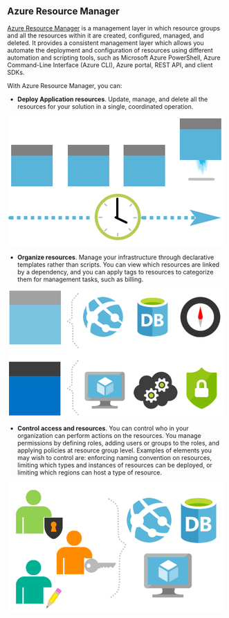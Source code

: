## Azure Resource Manager

[Azure Resource Manager](https://azure.microsoft.com/features/resource-manager/) is a management layer in which resource groups and all the resources within it are created, configured, managed, and deleted. It provides a consistent management layer which allows you automate the deployment and configuration of resources using different automation and scripting tools, such as Microsoft Azure PowerShell, Azure Command-Line Interface (Azure CLI), Azure portal, REST API, and client SDKs.

With Azure Resource Manager, you can:

+ **Deploy Application resources**. Update, manage, and delete all the resources for your solution in a single, coordinated operation.


![Conceptual image displayed horizontally over a time line, of three applications in sequence, and a fourth in a separate state.](../media/armdeploy.png)

+ **Organize resources**. Manage your infrastructure through declarative templates rather than scripts. You can view which resources are linked by a dependency, and you can apply tags to resources to categorize them for management tasks, such as billing.

![Conceptual image of two applications, one above the other. Curly brackets link each of the applications with configuration tasks across resource icons for data, storage, virtual machines, and security.](../media/armorganise.png)

+ **Control access and resources**. You can control who in your organization can perform actions on the resources. You manage permissions by defining roles, adding users or groups to the roles, and applying policies at resource group level. Examples of elements you may wish to control are: enforcing naming convention on resources, limiting which types and instances of resources can be deployed, or limiting which regions can host a type of resource.

![" width="500" height="300" alt="Conceptual image of four people , each with a read, write, lock, or view icon. Curly brackets link them to icons for data, storage, and a virtual machine, indicating access to these items can be controlled for those individual people.](../media/armcontrolaccess.png)